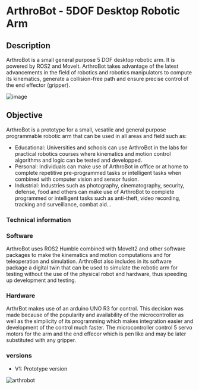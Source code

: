 # ArthroBot - 5DOF Desktop Robotic Arm

## Description
ArthroBot is a small general purpose 5 DOF desktop robotic arm. It is powered by ROS2 and MoveIt.
ArthroBot takes advantage of the latest advancements in the field of robotics and robotics manipulators to compute its kinematics, generate a collision-free path and ensure precise control of the end effector (gripper).

![image](https://github.com/Fadi-Eid/ArthroBot/assets/113466842/cece70cd-616e-4284-b222-fd2458484266)


## Objective
ArthroBot is a prototype for a small, vesatile and general purpose programmable robotic arm that can be used in all areas and field such as:
* Educational: Universities and schools can use ArthroBot in the labs for practical robotics courses where kinematics and motion control algorithms and logic can be tested and developped.
* Personal: Individuals can make use of ArthroBot in office or at home to complete repetitive pre-programmed tasks or intelligent tasks when combined with computer vision and sensor fusion.
* Industrial: Industries such as photography, cinematography, security, defense, food and others can make use of ArthroBot to complete programmed or intelligent tasks such as anti-theft, video recording, tracking and surveillance, combat aid...

### Technical information
### Software
ArthroBot uses ROS2 Humble combined with MoveIt2 and other software packages to make the kinematics and motion computations and for teleoperation and simulation.
ArthroBot also includes in its software package a digital twin that can be used to simulate the robotic arm for testing without the use of the physical robot and hardware, thus speeding up development and testing.

### Hardware
ArthrBot makes use of an arduino UNO R3 for control. This decision was made because of the popularity and availability of the microcontroller as well as the simplicity of its programming which makes integration easier and development of the control much faster.
The microcontroller control 5 servo motors for the arm and the end effecor which is pen like and may be later substituted with any gripper.

### versions
- V1: Prototype version

![arthrobot](https://github.com/Fadi-Eid/ArthroBot/assets/113466842/8963e0f0-5329-40b9-9250-b5a21c0a6150)
